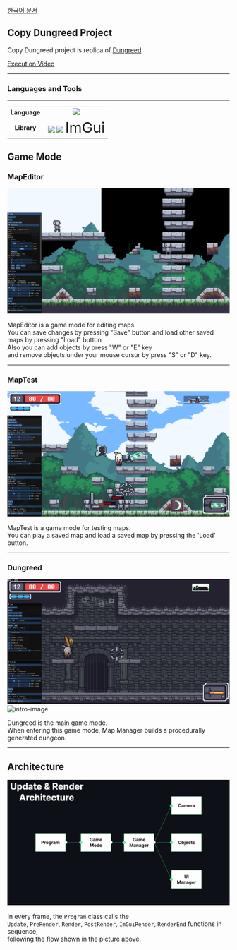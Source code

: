 [한국어 문서](https://github.com/BIGSUNGG/DirectX_2D/blob/main/README-ko.md)

<h2>Copy Dungreed Project</h2>

Copy Dungreed  project is replica of [Dungreed](https://store.steampowered.com/app/753420/Dungreed/)  

[Execution Video](https://youtu.be/sR7eDG6EoLE)

---

<h3>Languages and Tools</h3>

---

<table align="center">
    <tr align="center">
        <td style="font-weight: bold; padding-right: 10px; vertical-align: center;">
            Language
        </td>
        <td>
        <img height="40" src="https://upload.wikimedia.org/wikipedia/commons/thumb/1/18/ISO_C%2B%2B_Logo.svg/306px-ISO_C%2B%2B_Logo.svg.png?20170928190710"/>        
        </td>
    </tr>
        <tr align="center">
        <td style="font-weight: bold; padding-right: 10px; vertical-align: center;">
        Library
        </td>
        <td>
        <img height="40" src="https://upload.wikimedia.org/wikipedia/commons/3/3f/Microsoft-DirectX-11-Logo-wordmark.svg"/>
        <img height="40" src="https://static.wikia.nocookie.net/logopedia/images/d/d9/Fmod.svg/revision/latest?cb=20170224163214"/>            
        <span style="font-size: 33px">ImGui</span>
        </td>
    </tr>
</table>

<h2>Game Mode</h2>

<h3>MapEditor</h3>

![intro-image](./README/MapEditor.png)

MapEditor is a game mode for editing maps.   
You can save changes by pressing "Save" button and load other saved maps  by pressing "Load" button  
Also you can add objects by press "W" or "E" key   
and remove objects under your mouse cursur by press "S" or "D" key.

---

<h3>MapTest</h3>

![intro-image](./README/MapTest.png)

MapTest is a game mode for testing maps.   
You can play a saved map and load a saved map by pressing the 'Load' button.

---

<h3>Dungreed</h3>

![intro-image](./README/Dungreed.png)
![intro-image](./README/Dungeon.png)

Dungreed is the main game mode.   
When entering this game mode, Map Manager builds a procedurally generated dungeon.

---

<h2>Architecture</h2>

![intro-image](./README/Architecture.png)

In every frame, the `Program` class calls the   
`Update`, `PreRender`, `Render`, `PostRender`, `ImGuiRender`, `RenderEnd` functions in sequence,   
following the flow shown in the picture above.
